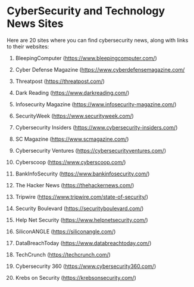 
# CyberSecurity and Technology News Sites

Here are 20 sites where you can find cybersecurity news, along with links to their websites:

1. BleepingComputer (https://www.bleepingcomputer.com/)

2. Cyber Defense Magazine (https://www.cyberdefensemagazine.com/

3. Threatpost (https://threatpost.com/)

4. Dark Reading (https://www.darkreading.com/)

5. Infosecurity Magazine (https://www.infosecurity-magazine.com/)

6. SecurityWeek (https://www.securityweek.com/)

7. Cybersecurity Insiders (https://www.cybersecurity-insiders.com/)

8. SC Magazine (https://www.scmagazine.com/)

9. Cybersecurity Ventures (https://cybersecurityventures.com/)

10. Cyberscoop (https://www.cyberscoop.com/)

11. BankInfoSecurity (https://www.bankinfosecurity.com/)

12. The Hacker News (https://thehackernews.com/)

13. Tripwire (https://www.tripwire.com/state-of-security/)

14. Security Boulevard (https://securityboulevard.com/)

15. Help Net Security (https://www.helpnetsecurity.com/)

16. SiliconANGLE (https://siliconangle.com/)

17. DataBreachToday (https://www.databreachtoday.com/)

18. TechCrunch (https://techcrunch.com/)

19. Cybersecurity 360 (https://www.cybersecurity360.com/)

20. Krebs on Security (https://krebsonsecurity.com/)
